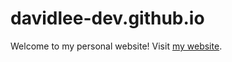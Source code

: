 # davidlee-dev.github.io
Welcome to my personal website! Visit [my website](davidlee-dev.github.io).
